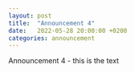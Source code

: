 ```yaml
---
layout: post
title:  "Announcement 4"
date:   2022-05-28 20:00:00 +0200
categories: announcement
---
```


Announcement 4 - this is the text 
